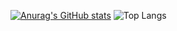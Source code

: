 [![Anurag's GitHub stats](https://github-readme-stats.vercel.app/api?username=lxzd-bxy&theme=dark)](https://github.com/anuraghazra/github-readme-stats)
![Top Langs](https://github-readme-stats.vercel.app/api/top-langs/?username=lxzd-bxy&layout=compact&theme=dark)
